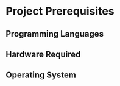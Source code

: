 # Project Prerequisites
<!-- All things required before development can occur -->

## Programming Languages
<!-- languages used in product development -->

## Hardware Required
<!-- hardware needed for development -->

## Operating System
<!-- Product Operating System -->
